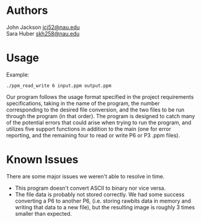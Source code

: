 # Authors
John Jackson jcj52@nau.edu\
Sara Huber skh258@nau.edu

# Usage
Example:
```
./ppm_read_write 6 input.ppm output.ppm
```
Our program follows the usage format specified in the project requirements specifications, 
taking in the name of the program, the number corresponding to the desired file conversion, 
and the two files to be run through the program (in that order). The program is designed to catch many of the potential errors that could arise when trying to run the program, and utilizes five support functions in addition to the main (one for error reporting, and the remaining four to read or 
write P6 or P3 .ppm files).

# Known Issues
There are some major issues we weren't able to resolve in time.
* This program doesn't convert ASCII to binary nor vice versa.
* The file data is probably not stored correctly. We had some success converting a P6 to another P6, (i.e. storing rawbits data in memory and writing that data to a new file), but the resulting image is roughly 3 times smaller than expected.
